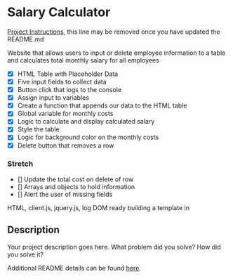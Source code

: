 # Salary Calculator

[Project Instructions](./INSTRUCTIONS.md), this line may be removed once you have updated the README.md

Website that allows users to input or delete employee information to a table and calculates total monthly salary for all employees

- [x] HTML Table with Placeholder Data
- [x] Five input fields to collect data
- [x] Button click that logs to the console
- [x] Assign input to variables
- [x] Create a function that appends our data to the HTML table
- [x] Global variable for monthly costs
- [x] Logic to calculate and display calculated salary
- [x] Style the table
- [x] Logic for background color on the monthly costs
- [x] Delete button that removes a row

### Stretch
- [] Update the total cost on delete of row
- [] Arrays and objects to hold information
- [] Alert the user of missing fields


HTML, client.js, jquery.js, log DOM ready
building a template in 


## Description

Your project description goes here. What problem did you solve? How did you solve it?

Additional README details can be found [here](https://github.com/PrimeAcademy/readme-template/blob/master/README.md).
